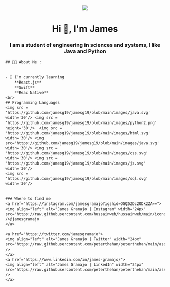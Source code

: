 <div id="header" align="center">
    <img src="https://media2.giphy.com/media/Yfl7CS7vQqnebA69aH/giphy.gif?cid=ecf05e477825xg40a1jlwyne1zfq64p9e203eucrge3inshs&ep=v1_gifs_search&rid=giphy.gif&ct=g" width="200" />
    <h1 align="center">Hi 👋, I'm James</h1>
    <h3 align="center">I am a student of engineering in sciences and systems, I like Java and Python</h3>
</div>

    ## 👨‍💻 About Me :


    - 🌱 I’m currently learning 
        **React.js**
        **Swift**
        **Reac Native**
    <br>
    ## Programming Languages
    <img src = 'https://github.com/jamesg19/jamesg19/blob/main/images/java.svg' width='30'/> <img src = 'https://github.com/jamesg19/jamesg19/blob/main/images/python2.png' height='30'/>  <img src = 'https://github.com/jamesg19/jamesg19/blob/main/images/html.svg' width='30'/> <img src='https://github.com/jamesg19/jamesg19/blob/main/images/java.svg' width='30'/> <img src = 'https://github.com/jamesg19/jamesg19/blob/main/images/css.svg' width='30'/> <img src = 'https://github.com/jamesg19/jamesg19/blob/main/images/js.svg' width='30'/>
    <img src = 'https://github.com/jamesg19/jamesg19/blob/main/images/sql.svg' width='30'/> 
    

    ### Where to find me 
    <a href="https://instagram.com/jamesgramajo?igshid=OGQ5ZDc2ODk2ZA==">
    <img align="left" alt="James Gramajo | Instagram" width="24px" src="https://raw.githubusercontent.com/hussainweb/hussainweb/main/icons/instagram.png" />@jamesgramajo
    </a>

    <a href="https://twitter.com/jamesgramajo">
    <img align="left" alt="James Gramajo | Twitter" width="24px" src="https://raw.githubusercontent.com/peterthehan/peterthehan/main/assets/twitter.svg" />
    </a>
    <a href="https://www.linkedin.com/in/james-gramajo/">
    <img align="left" alt="James Gramajo | LinkedIn" width="24px" src="https://raw.githubusercontent.com/peterthehan/peterthehan/main/assets/linkedin.svg" />
    </a>



